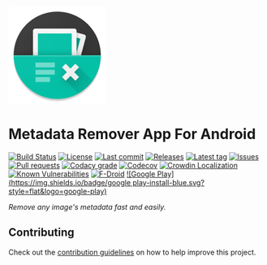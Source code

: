 [![Icon](art/icons/ic_launcher/circle/xxxhdpi/ic_launcher.png)](art/icons/ic_launcher/ic_launcher_web.png)

# Metadata Remover App For Android
[![Build Status](https://img.shields.io/travis/Crazy-Marvin/MetadataRemover/master.svg?style=flat)](https://travis-ci.org/Crazy-Marvin/MetadataRemover)
[![License](https://img.shields.io/github/license/Crazy-Marvin/MetadataRemover.svg?style=flat)](LICENSE.txt)
[![Last commit](https://img.shields.io/github/last-commit/Crazy-Marvin/MetadataRemover.svg?style=flat)](https://github.com/Crazy-Marvin/MetadataRemover/commits)
[![Releases](https://img.shields.io/github/downloads/Crazy-Marvin/MetadataRemover/total.svg?style=flat)](https://github.com/Crazy-Marvin/MetadataRemover/releases)
[![Latest tag](https://img.shields.io/github/tag/Crazy-Marvin/MetadataRemover.svg?style=flat)](https://github.com/Crazy-Marvin/MetadataRemover/tags)
[![Issues](https://img.shields.io/github/issues/Crazy-Marvin/MetadataRemover.svg?style=flat)](https://github.com/Crazy-Marvin/MetadataRemover/issues)
[![Pull requests](https://img.shields.io/github/issues-pr/Crazy-Marvin/MetadataRemover.svg?style=flat)](https://github.com/Crazy-Marvin/MetadataRemover/pulls)
[![Codacy grade](https://img.shields.io/codacy/grade/eed69c67a07f4a14bf0ee0fd6b2ead40/master.svg?style=flat)](https://www.codacy.com/app/CrazyMarvin/MetadataRemover)
[![Codecov](https://img.shields.io/codecov/c/github/Crazy-Marvin/MetadataRemover/master.svg?style=flat)](https://codecov.io/gh/Crazy-Marvin/MetadataRemover)
[![Crowdin Localization](https://d322cqt584bo4o.cloudfront.net/metadata-remover/localized.svg?style=flat)](https://crowdin.com/project/metadata-remover)
[![Known Vulnerabilities](https://snyk.io/test/github/Crazy-Marvin/MetadataRemover/badge.svg?targetFile=build.gradle)](https://snyk.io/test/github/Crazy-Marvin/MetadataRemover?targetFile=build.gradle)
[![F-Droid](https://img.shields.io/f-droid/v/xxxxxxxx.svg?style=flat)](https://f-droid.org/de/packages/xxxxxxxx/)
[![Google Play](https://img.shields.io/badge/google play-install-blue.svg?style=flat&logo=google-play)](https://play.google.com/store/apps/details?id=rocks.poopjournal.metadataremover)

_Remove any image's metadata fast and easily._

<!-- TODO Add app description -->

## Contributing

Check out the [contribution guidelines](CONTRIBUTING.md) on how to help improve this project.
